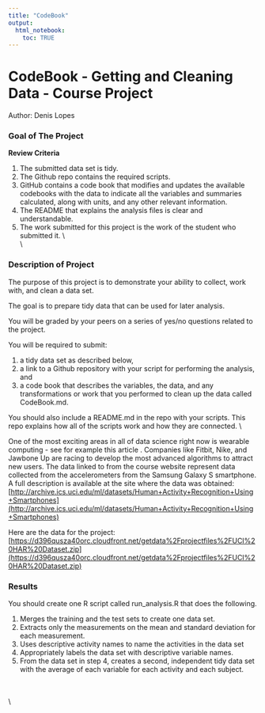 ```yaml
---
title: "CodeBook"
output: 
  html_notebook:
    toc: TRUE
---
```


# CodeBook - Getting and Cleaning Data - Course Project 

Author: Denis Lopes


### Goal of The Project
**Review Criteria**

1. The submitted data set is tidy.  
2. The Github repo contains the required scripts.  
3. GitHub contains a code book that modifies and updates 
    the available codebooks with the data to indicate all 
    the variables and summaries calculated, along with units,
    and any other relevant information.  
4. The README that explains the analysis files is clear 
    and understandable.  
5. The work submitted for this project is the work of the
    student who submitted it.
\    
\    
    
    
### Description of Project

The purpose of this project is to demonstrate your ability to collect, 
work with, and clean a data set.  

The goal is to prepare tidy data that can be used for later analysis.  

You will be graded by your peers on a series of yes/no questions 
related to the project.  

You will be required to submit:  
1. a tidy data set as described below,  
2. a link to a Github repository with your script for performing
the analysis, and  
3. a code book that describes the variables, the data, and any 
transformations or work that you performed to clean up the data 
called CodeBook.md.  

You should also include a README.md in the repo 
with your scripts. This repo explains how all of the scripts work and
how they are connected.
\


One of the most exciting areas in all of data science right now is 
wearable computing - see for example this article . Companies like
Fitbit, Nike, and Jawbone Up are racing to develop the most advanced 
algorithms to attract new users. The data linked to from the course
website represent data collected from the accelerometers from the 
Samsung Galaxy S smartphone. A full description is available 
at the site where the data was obtained:
[http://archive.ics.uci.edu/ml/datasets/Human+Activity+Recognition+Using+Smartphones](http://archive.ics.uci.edu/ml/datasets/Human+Activity+Recognition+Using+Smartphones)


Here are the data for the project:
[https://d396qusza40orc.cloudfront.net/getdata%2Fprojectfiles%2FUCI%20HAR%20Dataset.zip](https://d396qusza40orc.cloudfront.net/getdata%2Fprojectfiles%2FUCI%20HAR%20Dataset.zip)

### Results

You should create one R script called run_analysis.R that does the following.

1. Merges the training and the test sets to create one data set.  
2. Extracts only the measurements on the mean and standard deviation
    for each measurement.
3. Uses descriptive activity names to name the activities in the data set
4. Appropriately labels the data set with descriptive variable names.
5. From the data set in step 4, creates a second, independent tidy data 
set with the average of each variable for each activity and each subject.


\
\
\

